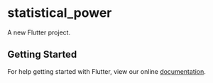 # statistical_power

A new Flutter project.

## Getting Started

For help getting started with Flutter, view our online
[documentation](https://flutter.io/).
